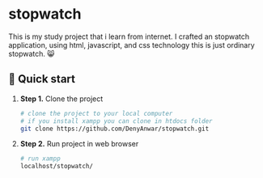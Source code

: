 # stopwatch

This is my study project that i learn from internet.
I crafted an stopwatch application, using html, javascript, and css technology
this is just ordinary stopwatch. :smile_cat:

## 🚀 Quick start
1.  **Step 1.**
    Clone the project
    ```sh
    # clone the project to your local computer
    # if you install xampp you can clone in htdocs folder
    git clone https://github.com/DenyAnwar/stopwatch.git
    ```
1.  **Step 2.**
    Run project in web browser
    ```sh
    # run xampp 
    localhost/stopwatch/
    ```
